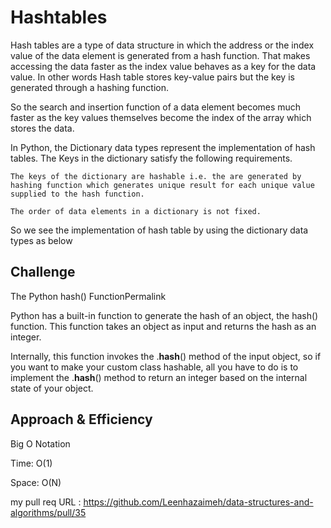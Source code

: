 # Hashtables
Hash tables are a type of data structure in which the address or the index value of the data element is generated from a hash function. That makes accessing the data faster as the index value behaves as a key for the data value. In other words Hash table stores key-value pairs but the key is generated through a hashing function.

So the search and insertion function of a data element becomes much faster as the key values themselves become the index of the array which stores the data.

In Python, the Dictionary data types represent the implementation of hash tables. The Keys in the dictionary satisfy the following requirements.

    The keys of the dictionary are hashable i.e. the are generated by hashing function which generates unique result for each unique value supplied to the hash function.

    The order of data elements in a dictionary is not fixed.

So we see the implementation of hash table by using the dictionary data types as below

## Challenge
The Python hash() FunctionPermalink

Python has a built-in function to generate the hash of an object, the hash() function. This function takes an object as input and returns the hash as an integer.

Internally, this function invokes the .__hash__() method of the input object, so if you want to make your custom class hashable, all you have to do is to implement the .__hash__() method to return an integer based on the internal state of your object.

## Approach & Efficiency
Big O Notation

Time: O(1)

Space: O(N)

my pull req URL : https://github.com/Leenhazaimeh/data-structures-and-algorithms/pull/35 

